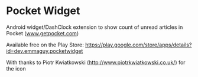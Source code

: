Pocket Widget
==============

Android widget/DashClock extension to show count of unread articles in Pocket (www.getpocket.com)

Available free on the Play Store: https://play.google.com/store/apps/details?id=dev.emmaguy.pocketwidget

With thanks to Piotr Kwiatkowski (http://www.piotrkwiatkowski.co.uk/) for the icon
